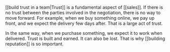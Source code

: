 [[build trust in a team|Trust]] is a fundamental aspect of [[sales]]. If there is no trust between the parties involved in the negotiation, there is no way to move forward. For example, when we buy something online, we pay up front, and we expect the delivery few days after. That is a large act of trust. 

In the same way, when we purchase something, we expect it to work when delivered. Trust is built and earned. It can also be lost. That is why [[building reputation]] is so important. 